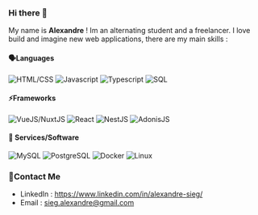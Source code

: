 ### Hi there 👋

My name is **Alexandre** ! Im an alternating student and a freelancer. I love build and imagine new web applications, there are my main skills :

#### 🗣️Languages
![HTML/CSS](https://img.shields.io/badge/HTML%2FCSS-Confirmed-red)
![Javascript](https://img.shields.io/badge/Javascript-Confirmed-red)
![Typescript](https://img.shields.io/badge/Typescript-Intermediate-blue)
![SQL](https://img.shields.io/badge/SQL-Confirmed-red)

#### ⚡Frameworks
![VueJS/NuxtJS](https://img.shields.io/badge/VueJS%2FNuxtJS-Intermediate-blue)
![React](https://img.shields.io/badge/React-Begginer-green)
![NestJS](https://img.shields.io/badge/NestJS-Intermediate-blue)
![AdonisJS](https://img.shields.io/badge/AdonisJS-Advanced-orange)

#### 🐋 Services/Software
![MySQL](https://img.shields.io/badge/MySQL-Confirmed-red)
![PostgreSQL](https://img.shields.io/badge/PostgreSQL-Intermediate-blue)
![Docker](https://img.shields.io/badge/Docker-Advanced-orange)
![Linux](https://img.shields.io/badge/Linux-Intermediate-blue)

### 📮Contact Me
- LinkedIn : https://www.linkedin.com/in/alexandre-sieg/
- Email : sieg.alexandre@gmail.com
